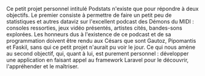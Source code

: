 Ce petit projet personnel intitulé Podstats n'existe que pour répondre à deux objectifs. Le premier consiste à permettre de faire un petit peu de statistiques et autres dataviz sur l'excellent podcast des Démons du MIDI : consoles ressorties, jeux vidéo présentés, artistes cités, bandes-sons explorées. Les honneurs dus à l'existence de ce podcast et de sa programmation doivent être rendu aux Césars que sont Gautoz, Pipomantis et Faskil, sans qui ce petit projet n'aurait pu voir le jour. Ce qui nous amène au second objectif, qui, quant à lui, est purement personnel : développer une application en faisant appel au framework Laravel pour le découvrir, l'appréhender et le maîtriser.
